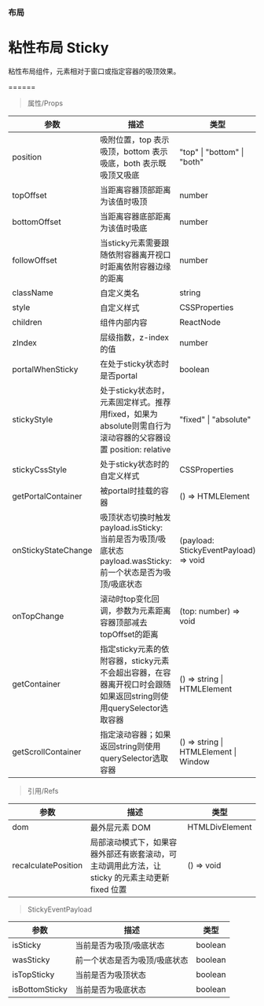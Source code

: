 ### 布局

# 粘性布局 Sticky

粘性布局组件，元素相对于窗口或指定容器的吸顶效果。

======

> 属性/Props

|参数|描述|类型|默认值|
|----------|-------------|------|------|
|position|吸附位置，top 表示吸顶，bottom 表示吸底，both 表示既吸顶又吸底|"top" \| "bottom" \| "both"|"top"|
|topOffset|当距离容器顶部距离为该值时吸顶|number|0|
|bottomOffset|当距离容器底部距离为该值时吸底|number|0|
|followOffset|当sticky元素需要跟随依附容器离开视口时距离依附容器边缘的距离|number|0|
|className|自定义类名|string|-|
|style|自定义样式|CSSProperties|-|
|children|组件内部内容|ReactNode|-|
|zIndex|层级指数，z\-index的值|number|100|
|portalWhenSticky|在处于sticky状态时是否portal|boolean|false|
|stickyStyle|处于sticky状态时，元素固定样式。推荐用fixed，如果为absolute则需自行为滚动容器的父容器设置 position: relative|"fixed" \| "absolute"|"fixed"|
|stickyCssStyle|处于sticky状态时的自定义样式|CSSProperties|-|
|getPortalContainer|被portal时挂载的容器|() =\> HTMLElement|() => document.body|
|onStickyStateChange|吸顶状态切换时触发 payload\.isSticky: 当前是否为吸顶/吸底状态 payload\.wasSticky: 前一个状态是否为吸顶/吸底状态|(payload: StickyEventPayload) =\> void|-|
|onTopChange|滚动时top变化回调，参数为元素距离容器顶部减去topOffset的距离|(top: number) =\> void|-|
|getContainer|指定sticky元素的依附容器，sticky元素不会超出容器，在容器离开视口时会跟随 如果返回string则使用querySelector选取容器|() =\> string \| HTMLElement|-|
|getScrollContainer|指定滚动容器；如果返回string则使用querySelector选取容器|() =\> string \| HTMLElement \| Window|() => window|

> 引用/Refs

|参数|描述|类型|
|----------|-------------|------|
|dom|最外层元素 DOM|HTMLDivElement|
|recalculatePosition|局部滚动模式下，如果容器外部还有嵌套滚动，可主动调用此方法，让 sticky 的元素主动更新 fixed 位置|() =\> void|

> StickyEventPayload

|参数|描述|类型|
|----------|-------------|------|
|isSticky|当前是否为吸顶/吸底状态|boolean|
|wasSticky|前一个状态是否为吸顶/吸底状态|boolean|
|isTopSticky|当前是否为吸顶状态|boolean|
|isBottomSticky|当前是否为吸底状态|boolean|
